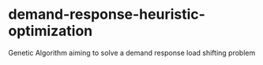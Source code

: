 # demand-response-heuristic-optimization
Genetic Algorithm aiming to solve a demand response load shifting problem
